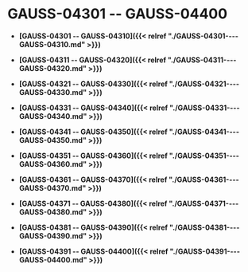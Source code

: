 # GAUSS-04301 -- GAUSS-04400

-   **[GAUSS-04301 -- GAUSS-04310]({{< relref "./GAUSS-04301----GAUSS-04310.md" >}})**

-   **[GAUSS-04311 -- GAUSS-04320]({{< relref "./GAUSS-04311----GAUSS-04320.md" >}})**

-   **[GAUSS-04321 -- GAUSS-04330]({{< relref "./GAUSS-04321----GAUSS-04330.md" >}})**

-   **[GAUSS-04331 -- GAUSS-04340]({{< relref "./GAUSS-04331----GAUSS-04340.md" >}})**

-   **[GAUSS-04341 -- GAUSS-04350]({{< relref "./GAUSS-04341----GAUSS-04350.md" >}})**

-   **[GAUSS-04351 -- GAUSS-04360]({{< relref "./GAUSS-04351----GAUSS-04360.md" >}})**

-   **[GAUSS-04361 -- GAUSS-04370]({{< relref "./GAUSS-04361----GAUSS-04370.md" >}})**

-   **[GAUSS-04371 -- GAUSS-04380]({{< relref "./GAUSS-04371----GAUSS-04380.md" >}})**

-   **[GAUSS-04381 -- GAUSS-04390]({{< relref "./GAUSS-04381----GAUSS-04390.md" >}})**

-   **[GAUSS-04391 -- GAUSS-04400]({{< relref "./GAUSS-04391----GAUSS-04400.md" >}})**
